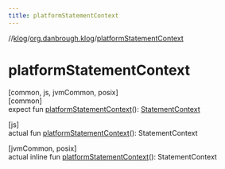 ```yaml
---
title: platformStatementContext
---
```

//[klog](../../index.html)/[org.danbrough.klog](index.html)/[platformStatementContext](platform-statement-context.html)



# platformStatementContext



[common, js, jvmCommon, posix]\
[common]\
expect fun [platformStatementContext](platform-statement-context.html)(): [StatementContext](-statement-context/index.html)

[js]\
actual fun [platformStatementContext](platform-statement-context.html)(): StatementContext

[jvmCommon, posix]\
actual inline fun [platformStatementContext](platform-statement-context.html)(): StatementContext




